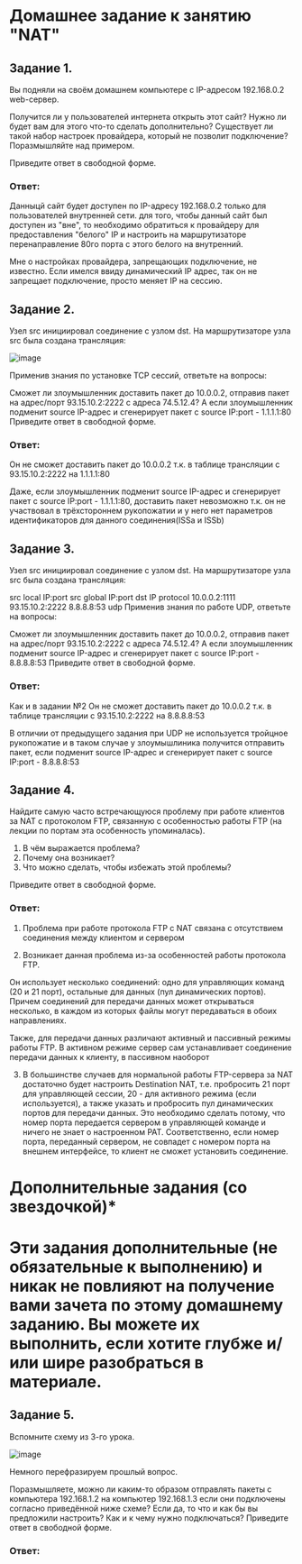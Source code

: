 # Домашнее задание к занятию "NAT"

## Задание 1.

Вы подняли на своём домашнем компьютере с IP-адресом 192.168.0.2 web-сервер.

Получится ли у пользователей интернета открыть этот сайт?
Нужно ли будет вам для этого что-то сделать дополнительно?
Существует ли такой набор настроек провайдера, который не позволит подключение?
Поразмышляйте над примером.

Приведите ответ в свободной форме.

### Ответ: 

Данныцй сайт будет доступен по IP-адресу 192.168.0.2 только для пользователей внутренней сети. 
для того, чтобы данный сайт был доступен из "вне", то необходимо обратиться к провайдеру для предоставления "белого" IP и настроить на маршрутизаторе перенаправление 80го порта с этого белого на внутренний.

Мне о настройках провайдера, запрещающих подключение, не известно. Если имелся ввиду динамический IP адрес, так он не запрещает подключение, просто меняет IP на сессию.

## Задание 2.

Узел src инициировал соединение с узлом dst.
На маршрутизаторе узла src была создана трансляция:

![image](https://user-images.githubusercontent.com/121933872/220830938-fcbb35b6-d33d-4af1-8fd9-39c587473834.png)

Применив знания по установке TCP сессий, ответьте на вопросы:

Сможет ли злоумышленник доставить пакет до 10.0.0.2, отправив пакет на адрес/порт 93.15.10.2:2222 с адреса 74.5.12.4?
А если злоумышленник подменит source IP-адрес и сгенерирует пакет с source IP:port - 1.1.1.1:80
Приведите ответ в свободной форме.

### Ответ: 

Он не сможет доставить пакет до 10.0.0.2 т.к. в таблице трансляции с 93.15.10.2:2222 на 1.1.1.1:80 

Даже, если злоумышленник подменит source IP-адрес и сгенерирует пакет с source IP:port - 1.1.1.1:80, доставить пакет невозможно т.к. он не участвовал в трёхстороннем рукопожатии и у него нет параметров идентификаторов для данного соединения(ISSa и ISSb)

## Задание 3.

Узел src инициировал соединение с узлом dst.
На маршрутизаторе узла src была создана трансляция:

src local IP:port	src global IP:port	dst IP	protocol
10.0.0.2:1111	93.15.10.2:2222	8.8.8.8:53	udp
Применив знания по работе UDP, ответьте на вопросы:

Сможет ли злоумышленник доставить пакет до 10.0.0.2, отправив пакет на адрес/порт 93.15.10.2:2222 с адреса 74.5.12.4?
А если злоумышленник подменит source IP-адрес и сгенерирует пакет с source IP:port - 8.8.8.8:53
Приведите ответ в свободной форме.

### Ответ: 

Как и в задании №2 Он не сможет доставить пакет до 10.0.0.2 т.к. в таблице трансляции с 93.15.10.2:2222 на 8.8.8.8:53

В отличии от предыдущего задания при UDP не используется тройцное рукопожатие и в таком случае у злоумышлиника получится отправить пакет, если подменит source IP-адрес и сгенерирует пакет с source IP:port - 8.8.8.8:53


## Задание 4.

Найдите самую часто встречающуюся проблему при работе клиентов за NAT с протоколом FTP, связанную с особенностью работы FTP (на лекции по портам эта особенность упоминалась).

1) В чём выражается проблема?
2) Почему она возникает?
3) Что можно сделать, чтобы избежать этой проблемы?

Приведите ответ в свободной форме.


### Ответ: 

1) Проблема при работе протокола FTP с NAT связана с отсутствием соединения между клиентом и сервером

2) Возникает данная проблема из-за особенностей работы протокола FTP. 

Он использует несколько соединений: одно для управляющих команд (20 и 21 порт), остальные для данных (пул динамических портов). Причем соединений для передачи данных может открываться несколько, в каждом из которых файлы могут передаваться в обоих направлениях. 

Также, для передачи данных различают активный и пассивный режимы работы FTP. В активном режиме сервер сам устанавливает соединение передачи данных к клиенту, в пассивном наоборот


3) В большинстве случаев для нормальной работы FTP-сервера за NAT достаточно будет настроить Destination NAT, т.е. пробросить 21 порт для управляющей сессии, 20 - для активного режима (если используется), а также указать и пробросить пул динамических портов для передачи данных. Это необходимо сделать потому, что номер порта передается сервером в управляющей команде и ничего не знает о настроенном PAT. Соответственно, если номер порта, переданный сервером, не совпадет с номером порта на внешнем интерфейсе, то клиент не сможет установить соединение.





# Дополнительные задания (со звездочкой)*
# Эти задания дополнительные (не обязательные к выполнению) и никак не повлияют на получение вами зачета по этому домашнему заданию. Вы можете их выполнить, если хотите глубже и/или шире разобраться в материале.

## Задание 5.

Вспомните схему из 3-го урока.

![image](https://user-images.githubusercontent.com/121933872/220829496-206f5087-fe49-474f-b4eb-b306b2c6a136.png)


Немного перефразируем прошлый вопрос.

Поразмышляете, можно ли каким-то образом отправлять пакеты с компьютера 192.168.1.2 на компьютер 192.168.1.3 если они подключены согласно приведённой ниже схеме?
Если да, то что и как бы вы предложили настроить? Как и к чему нужно подключаться?
Приведите ответ в свободной форме.

### Ответ: 



